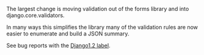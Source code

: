The largest change is moving validation out of the forms library and into django.core.validators.

In many ways this simplifies the library many of the validation rules are now easier to enumerate and build a JSON summary.

See bug reports with the [Django1.2 label](http://code.google.com/p/django-ajax-forms/issues/list?q=label:Django1.2).